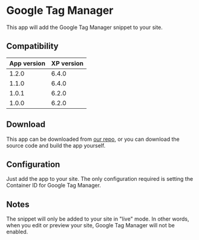 # Google Tag Manager

This app will add the Google Tag Manager snippet to your site.

## Compatibility

| App version        | XP version |
| ------------- | ------------- |
| 1.2.0 | 6.4.0 |
| 1.1.0 | 6.4.0 |
| 1.0.1 | 6.2.0 |
| 1.0.0 | 6.2.0 |

## Download

This app can be downloaded from [our repo](http://repo.enonic.com/public/com/enonic/app/google.tagmanager/), or you can download the source code and build the app yourself.

## Configuration

Just add the app to your site. The only configuration required is setting the Container ID for Google Tag Manager.

## Notes

The snippet will only be added to your site in "live" mode. In other words, when you edit or preview your site, Google Tag Manager will not be enabled.